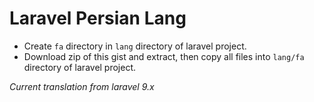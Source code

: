 # Laravel Persian Lang

- Create `fa` directory in `lang` directory of laravel project.
- Download zip of this gist and extract, then copy all files into `lang/fa` directory of laravel project.

*Current translation from laravel 9.x*